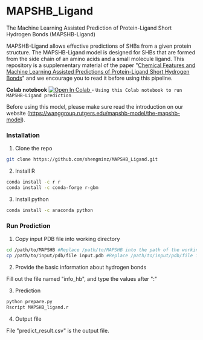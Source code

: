 # MAPSHB_Ligand
The Machine Learning Assisted Prediction of Protein-Ligand Short Hydrogen Bonds (MAPSHB-Ligand)

MAPSHB-Ligand allows effective predictions of SHBs from a given protein structure. The MAPSHB-Ligand model is designed for SHBs that are formed from the side chain of an amino acids and a small molecule ligand. This repository is a supplementary material of the paper "<a href="https://www.researchsquare.com/article/rs-2895170/v1">Chemical Features and Machine Learning Assisted Predictions of Protein-Ligand Short Hydrogen Bonds</a>" and we encourage you to read it before using this pipeline.

**Colab notebook** <a href="https://colab.research.google.com/drive/1CJS0pDvSaKibSigDWAxkVTif_uQKZ2cX?usp=sharing">
  <img src="https://colab.research.google.com/assets/colab-badge.svg" alt="Open In Colab"/>
</a> - `Using this Colab notebook to run MAPSHB-Ligand prediction`

Before using this model, please make sure read the introduction on our website (https://wanggroup.rutgers.edu/mapshb-model/the-mapshb-model).

### Installation
1. Clone the repo
```bash
git clone https://github.com/shengminz/MAPSHB_Ligand.git
```
2. Install R
```bash
conda install -c r r
conda install -c conda-forge r-gbm
```
3. Install python
```bash
conda install -c anaconda python
```

### Run Prediction
1. Copy input PDB file into working directory
```bash
cd /path/to/MAPSHB #Replace /path/to/MAPSHB into the path of the working directory "MAPSHB"
cp /path/to/input/pdb/file input.pdb #Replace /path/to/input/pdb/file intp the path of the input PDB file
```
2. Provide the basic information about hydrogen bonds

Fill out the file named "info_hb", and type the values after ":"

3. Prediction
```bash
python prepare.py
Rscript MAPSHB_ligand.r
```
4. Output file

File "predict_result.csv" is the output file.
